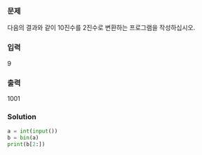 ### 문제
다음의 결과와 같이 10진수를 2진수로 변환하는 프로그램을 작성하십시오.

### 입력
9

### 출력
1001

### Solution
```python
a = int(input())
b = bin(a)
print(b[2:])
```
